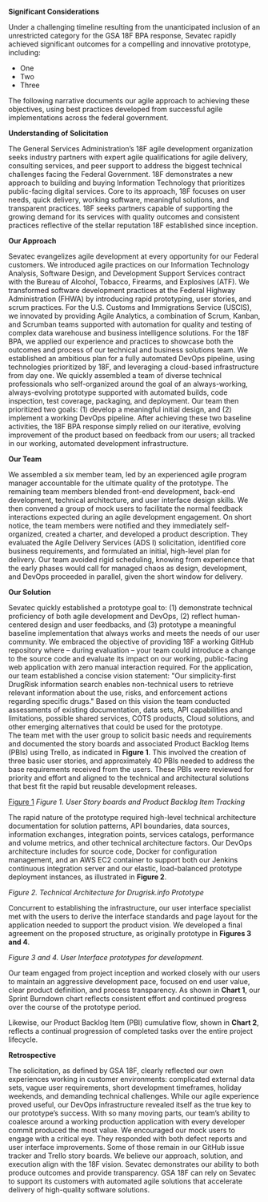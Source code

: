 **Significant Considerations**

Under a challenging timeline resulting from the unanticipated inclusion of an unrestricted category for the GSA 18F BPA response, Sevatec rapidly achieved significant outcomes for a compelling and innovative prototype, including:

* One
* Two
* Three

The following narrative documents our agile approach to achieving these objectives, using best practices developed from successful agile implementations across the federal government.

**Understanding of Solicitation**

The General Services Administration’s 18F agile development organization seeks industry partners with expert agile qualifications for agile delivery, consulting services, and peer support to address the biggest technical challenges facing the Federal Government. 18F demonstrates a new approach to building and buying Information Technology that prioritizes public-facing digital services.  Core to its approach, 18F focuses on user needs, quick delivery, working software, meaningful solutions, and transparent practices. 18F seeks partners capable of supporting the growing demand for its services with quality outcomes and consistent practices reflective of the stellar reputation 18F established since inception.

**Our Approach**

Sevatec evangelizes agile development at every opportunity for our Federal customers. We introduced agile practices on our Information Technology Analysis, Software Design, and Development Support Services contract with the Bureau of Alcohol, Tobacco, Firearms, and Explosives (ATF). We transformed software development practices at the Federal Highway Administration (FHWA) by introducing rapid prototyping, user stories, and scrum practices. For the U.S. Customs and Immigrations Service (USCIS), we innovated by providing Agile Analytics, a combination of Scrum, Kanban, and Scrumban teams supported with automation for quality and testing of complex data warehouse and business intelligence solutions.
For the 18F BPA, we applied our experience and practices to showcase both the outcomes and process of our technical and business solutions team. We established an ambitious plan for a fully automated DevOps pipeline, using technologies prioritized by 18F, and leveraging a cloud-based infrastructure from day one. We quickly assembled a team of diverse technical professionals who self-organized around the goal of an always-working, always-evolving prototype supported with automated builds, code inspection, test coverage, packaging, and deployment. Our team then prioritized two goals: (1) develop a meaningful initial design, and (2) implement a working DevOps pipeline. After achieving these two baseline activities, the 18F BPA response simply relied on our iterative, evolving improvement of the product based on feedback from our users; all tracked in our working, automated development infrastructure.

**Our Team**

We assembled a six member team, led by an experienced agile program manager accountable for the ultimate quality of the prototype. The remaining team members blended front-end development, back-end development, technical architecture, and user interface design skills. We then convened a group of mock users to facilitate the normal feedback interactions expected during an agile development engagement.  On short notice, the team members were notified and they immediately self-organized, created a charter, and developed a product description. They evaluated the Agile Delivery Services (ADS I) solicitation, identified core business requirements, and formulated an initial, high-level plan for delivery. Our team avoided rigid scheduling, knowing from experience that the early phases would call for managed chaos as design, development, and DevOps proceeded in parallel, given the short window for delivery.

**Our Solution**

Sevatec quickly established a prototype goal to: (1) demonstrate technical proficiency of both agile development and DevOps, (2) reflect human-centered design and user feedbacks, and (3) prototype a meaningful baseline implementation that always works and meets the needs of our user community. We embraced the objective of providing 18F a working GitHub repository where – during evaluation – your team could introduce a change to the source code and evaluate its impact on our working, public-facing web application with zero manual interaction required.
For the application, our team established a concise vision statement: "Our simplicity-first DrugRisk information search enables non-technical users to retrieve relevant information about the use, risks, and enforcement actions regarding specific drugs."  Based on this vision the team conducted assessments of existing documentation, data sets, API capabilities and limitations, possible shared services, COTS products, Cloud solutions, and other emerging alternatives that could be used for the prototype.  
The team met with the user group to solicit basic needs and requirements and documented the story boards and associated Product Backlog Items (PBIs) using Trello, as indicated in **Figure 1**. This involved the creation of three basic user stories, and approximately 40 PBIs needed to address the base requirements received from the users.  These PBIs were reviewed for priority and effort and aligned to the technical and architectural solutions that best fit the rapid but reusable development releases.

[Figure 1](https://cloud.githubusercontent.com/assets/13139023/8549930/786f7178-249b-11e5-8fa1-ba1570908d4c.png)
_Figure 1. User Story boards and Product Backlog Item Tracking_

The rapid nature of the prototype required high-level technical architecture documentation for solution patterns, API boundaries, data sources, information exchanges, integration points, services catalogs, performance and volume metrics, and other technical architecture factors. Our DevOps architecture includes for source code, Docker for configuration management, and an AWS EC2 container to support both our Jenkins continuous integration server and our elastic, load-balanced prototype deployment instances, as illustrated in **Figure 2**. 

_Figure 2. Technical Architecture for Drugrisk.info Prototype_

Concurrent to establishing the infrastructure, our user interface specialist met with the users to derive the interface standards and page layout for the application needed to support the product vision. We developed a final agreement on the proposed structure, as originally prototype in **Figures 3 and 4**.

_Figure 3 and 4. User Interface prototypes for development._

Our team engaged from project inception and worked closely with our users to maintain an aggressive development pace, focused on end user value, clear product definition, and process transparency. As shown in **Chart 1**, our Sprint Burndown chart reflects consistent effort and continued progress over the course of the prototype period.

Likewise, our Product Backlog Item (PBI) cumulative flow, shown in **Chart 2**, reflects a continual progression of completed tasks over the entire project lifecycle.

**Retrospective**

The solicitation, as defined by GSA 18F, clearly reflected our own experiences working in customer environments: complicated external data sets, vague user requirements, short development timeframes, holiday weekends, and demanding technical challenges. While our agile experience proved useful, our DevOps infrastructure revealed itself as the true key to our prototype’s success. With so many moving parts, our team’s ability to coalesce around a working production application with every developer commit produced the most value. 
We encouraged our mock users to engage with a critical eye. They responded with both defect reports and user interface improvements. Some of those remain in our GitHub issue tracker and Trello story boards. 
We believe our approach, solution, and execution align with the 18F vision. Sevatec demonstrates our ability to both produce outcomes and provide transparency. GSA 18F can rely on Sevatec to support its customers with automated agile solutions that accelerate delivery of high-quality software solutions. 


